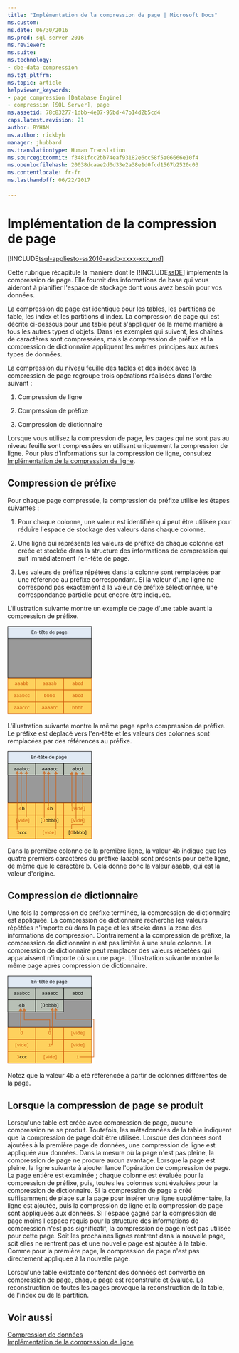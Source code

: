 ```yaml
---
title: "Implémentation de la compression de page | Microsoft Docs"
ms.custom: 
ms.date: 06/30/2016
ms.prod: sql-server-2016
ms.reviewer: 
ms.suite: 
ms.technology:
- dbe-data-compression
ms.tgt_pltfrm: 
ms.topic: article
helpviewer_keywords:
- page compression [Database Engine]
- compression [SQL Server], page
ms.assetid: 78c83277-1dbb-4e07-95bd-47b14d2b5cd4
caps.latest.revision: 21
author: BYHAM
ms.author: rickbyh
manager: jhubbard
ms.translationtype: Human Translation
ms.sourcegitcommit: f3481fcc2bb74eaf93182e6cc58f5a06666e10f4
ms.openlocfilehash: 20038dcaae2d0d33e2a38e1d0fcd1567b2520c03
ms.contentlocale: fr-fr
ms.lasthandoff: 06/22/2017

---
```

# <a name="page-compression-implementation"></a>Implémentation de la compression de page
[!INCLUDE[tsql-appliesto-ss2016-asdb-xxxx-xxx_md](../../includes/tsql-appliesto-ss2016-asdb-xxxx-xxx-md.md)]

  Cette rubrique récapitule la manière dont le [!INCLUDE[ssDE](../../includes/ssde-md.md)] implémente la compression de page. Elle fournit des informations de base qui vous aideront à planifier l'espace de stockage dont vous avez besoin pour vos données.  
  
 La compression de page est identique pour les tables, les partitions de table, les index et les partitions d'index. La compression de page qui est décrite ci-dessous pour une table peut s'appliquer de la même manière à tous les autres types d'objets. Dans les exemples qui suivent, les chaînes de caractères sont compressées, mais la compression de préfixe et la compression de dictionnaire appliquent les mêmes principes aux autres types de données.  
  
 La compression du niveau feuille des tables et des index avec la compression de page regroupe trois opérations réalisées dans l'ordre suivant :  
  
1.  Compression de ligne  
  
2.  Compression de préfixe  
  
3.  Compression de dictionnaire  
  
 Lorsque vous utilisez la compression de page, les pages qui ne sont pas au niveau feuille sont compressées en utilisant uniquement la compression de ligne. Pour plus d’informations sur la compression de ligne, consultez [Implémentation de la compression de ligne](../../relational-databases/data-compression/row-compression-implementation.md).  
  
## <a name="prefix-compression"></a>Compression de préfixe  
 Pour chaque page compressée, la compression de préfixe utilise les étapes suivantes :  
  
1.  Pour chaque colonne, une valeur est identifiée qui peut être utilisée pour réduire l'espace de stockage des valeurs dans chaque colonne.  
  
2.  Une ligne qui représente les valeurs de préfixe de chaque colonne est créée et stockée dans la structure des informations de compression qui suit immédiatement l'en-tête de page.  
  
3.  Les valeurs de préfixe répétées dans la colonne sont remplacées par une référence au préfixe correspondant. Si la valeur d'une ligne ne correspond pas exactement à la valeur de préfixe sélectionnée, une correspondance partielle peut encore être indiquée.  
  
 L'illustration suivante montre un exemple de page d'une table avant la compression de préfixe.  
  
 ![Page avant compression de préfixe](../../relational-databases/data-compression/media/skt-tblcompression1c.gif "Page avant compression de préfixe")  
  
 L'illustration suivante montre la même page après compression de préfixe. Le préfixe est déplacé vers l'en-tête et les valeurs des colonnes sont remplacées par des références au préfixe.  
  
 ![Page après compression de préfixe](../../relational-databases/data-compression/media/tblcompression2.gif "Page après compression de préfixe")  
  
 Dans la première colonne de la première ligne, la valeur 4b indique que les quatre premiers caractères du préfixe (aaab) sont présents pour cette ligne, de même que le caractère b. Cela donne donc la valeur aaabb, qui est la valeur d'origine.  
  
## <a name="dictionary-compression"></a>Compression de dictionnaire  
 Une fois la compression de préfixe terminée, la compression de dictionnaire est appliquée. La compression de dictionnaire recherche les valeurs répétées n'importe où dans la page et les stocke dans la zone des informations de compression. Contrairement à la compression de préfixe, la compression de dictionnaire n'est pas limitée à une seule colonne. La compression de dictionnaire peut remplacer des valeurs répétées qui apparaissent n'importe où sur une page. L'illustration suivante montre la même page après compression de dictionnaire.  
  
 ![Page après compression de dictionnaire](../../relational-databases/data-compression/media/tblcompression3.gif "Page après compression de dictionnaire")  
  
 Notez que la valeur 4b a été référencée à partir de colonnes différentes de la page.  
  
## <a name="when-page-compression-occurs"></a>Lorsque la compression de page se produit  
 Lorsqu'une table est créée avec compression de page, aucune compression ne se produit. Toutefois, les métadonnées de la table indiquent que la compression de page doit être utilisée. Lorsque des données sont ajoutées à la première page de données, une compression de ligne est appliquée aux données. Dans la mesure où la page n'est pas pleine, la compression de page ne procure aucun avantage. Lorsque la page est pleine, la ligne suivante à ajouter lance l'opération de compression de page. La page entière est examinée ; chaque colonne est évaluée pour la compression de préfixe, puis, toutes les colonnes sont évaluées pour la compression de dictionnaire. Si la compression de page a créé suffisamment de place sur la page pour insérer une ligne supplémentaire, la ligne est ajoutée, puis la compression de ligne et la compression de page sont appliquées aux données. Si l'espace gagné par la compression de page moins l'espace requis pour la structure des informations de compression n'est pas significatif, la compression de page n'est pas utilisée pour cette page. Soit les prochaines lignes rentrent dans la nouvelle page, soit elles ne rentrent pas et une nouvelle page est ajoutée à la table. Comme pour la première page, la compression de page n'est pas directement appliquée à la nouvelle page.  
  
 Lorsqu'une table existante contenant des données est convertie en compression de page, chaque page est reconstruite et évaluée. La reconstruction de toutes les pages provoque la reconstruction de la table, de l'index ou de la partition.  
  
## <a name="see-also"></a>Voir aussi  
 [Compression de données](../../relational-databases/data-compression/data-compression.md)   
 [Implémentation de la compression de ligne](../../relational-databases/data-compression/row-compression-implementation.md)  
  
  

